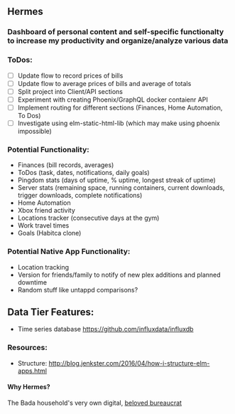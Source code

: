 ## Hermes
### Dashboard of personal content and self-specific functionalty to increase my productivity and organize/analyze various data

### ToDos:
- [ ] Update flow to record prices of bills
- [ ] Update flow to average prices of bills and average of totals
- [ ] Split project into Client/API sections
- [ ] Experiment with creating Phoenix/GraphQL docker contaienr API
- [ ] Implement routing for different sections (Finances, Home Automation, To Dos)
- [ ] Investigate using  elm-static-html-lib (which may make using phoenix impossible)

### Potential Functionality:
* Finances (bill records, averages)
* ToDos (task, dates, notifications, daily goals)
* Pingdom stats (days of uptime, % uptime, longest streak of uptime)
* Server stats (remaining space, running containers, current downloads, trigger downloads, complete notifications)
* Home Automation
* Xbox friend activity
* Locations tracker (consecutive days at the gym)
* Work travel times
* Goals (Habitca clone)

### Potential Native App Functionality:
* Location tracking
* Version for friends/family to notify of new plex additions and planned downtime
* Random stuff like untappd comparisons?

## Data Tier Features:
* Time series database https://github.com/influxdata/influxdb

### Resources:
* Structure: http://blog.jenkster.com/2016/04/how-i-structure-elm-apps.html

#### Why Hermes?
The Bada household's very own digital, [beloved bureaucrat](https://en.wikipedia.org/wiki/Hermes_Conrad)

